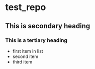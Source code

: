 # test_repo

## This is secondary heading
### This is a tertiary heading

* first item in list
* second item
* third item


